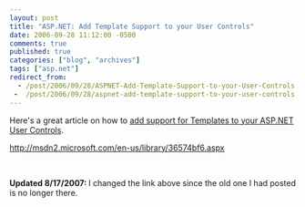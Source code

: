 ```yaml
---
layout: post
title: "ASP.NET: Add Template Support to your User Controls"
date: 2006-09-28 11:12:00 -0500
comments: true
published: true
categories: ["blog", "archives"]
tags: ["asp.net"]
redirect_from: 
  - /post/2006/09/28/ASPNET-Add-Template-Support-to-your-User-Controls
 -  /post/2006/09/28/aspnet-add-template-support-to-your-user-controls
---
```

<!-- more -->
<p>Here's a great article on how to <a href="http://msdn2.microsoft.com/en-us/library/36574bf6.aspx">add support for Templates&nbsp;to your&nbsp;ASP.NET User Controls</a>.</p>
<p><a href="http://msdn2.microsoft.com/en-us/library/36574bf6.aspx">http://msdn2.microsoft.com/en-us/library/36574bf6.aspx</a></p>
<p><strong></strong>&nbsp;</p>
<p><strong>Updated 8/17/2007: </strong>I changed the link above since the old one I had posted is no longer there.</p>
<p>&nbsp;</p>
